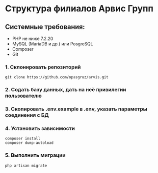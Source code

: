 # Структура филиалов Арвис Групп

## Системные требования:
- PHP не ниже 7.2.20
- MySQL (MariaDB и др.) или PosgreSQL
- Composer
- Git

### 1. Склонировать репозиторий
```
git clone https://github.com/opasgruz/arvis.git
```

### 2. Содать базу данных, дать на неё привилегии пользователю

### 3. Скопировать .env.example в .env, указать параметры соединения с БД

### 4. Установить зависимости
```
composer install
composer dump-autoload
```

### 5. Выполнить миграции
```
php artisan migrate
```